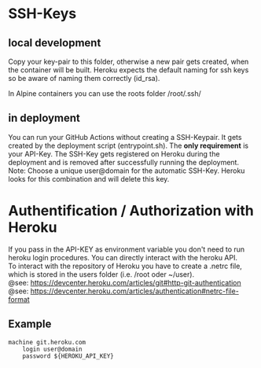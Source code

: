 # SSH-Keys  

## local development  
Copy your key-pair to this folder, otherwise a new pair gets created, when the container will be built. Heroku expects the default naming for ssh keys so be aware of naming them correctly (id_rsa).  

In Alpine containers you can use the roots folder /root/.ssh/  

## in deployment  
You can run your GitHub Actions without creating a SSH-Keypair. It gets created by the deployment script (entrypoint.sh). The __only requirement__ is your API-Key. The SSH-Key gets registered on Heroku during the deployment and is removed after successfully running the deployment.  
Note: Choose a unique user@domain for the automatic SSH-Key. Heroku looks for this combination and will delete this key.  

# Authentification / Authorization with Heroku  

If you pass in the API-KEY as environment variable you don't need to run heroku login procedures. You can directly interact with the heroku API.  
To interact with the repository of Heroku you have to create a .netrc file, which is stored in the users folder (i.e. /root oder ~/user).  
@see: https://devcenter.heroku.com/articles/git#http-git-authentication  
@see: https://devcenter.heroku.com/articles/authentication#netrc-file-format  

## Example  

    machine git.heroku.com
        login user@domain
        password ${HEROKU_API_KEY}